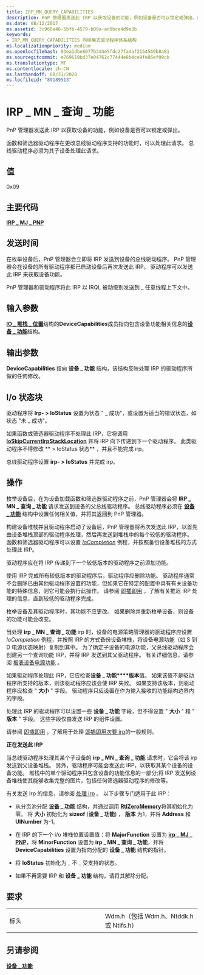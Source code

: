 ```yaml
---
title: IRP_MN_QUERY_CAPABILITIES
description: PnP 管理器发送此 IRP 以获取设备的功能，例如设备是否可以锁定或弹出。函数和筛选器驱动程序在更改总线驱动程序支持的功能时，可以处理此请求。
ms.date: 08/12/2017
ms.assetid: 3c968a46-5bfb-4579-b09a-ad6bce4d9e3b
keywords:
- IRP_MN_QUERY_CAPABILITIES 内核模式驱动程序体系结构
ms.localizationpriority: medium
ms.openlocfilehash: 93ea1dbe8077b3d4e5fdc27fa4af2154569b8a81
ms.sourcegitcommit: e769619bd37e04762c77444e8b4ce9fe86ef09cb
ms.translationtype: MT
ms.contentlocale: zh-CN
ms.lasthandoff: 08/31/2020
ms.locfileid: "89189513"
---
```

# <a name="irp_mn_query_capabilities"></a>IRP \_ MN \_ 查询 \_ 功能


PnP 管理器发送此 IRP 以获取设备的功能，例如设备是否可以锁定或弹出。

函数和筛选器驱动程序在更改总线驱动程序支持的功能时，可以处理此请求。 总线驱动程序必须为其子设备处理此请求。

## <a name="value"></a>值

0x09

<a name="major-code"></a>主要代码
----------

[**IRP \_ MJ \_ PNP**](irp-mj-pnp.md)

<a name="when-sent"></a>发送时间
---------

在枚举设备后，PnP 管理器会立即将 IRP 发送到设备的总线驱动程序。 PnP 管理器会在设备的所有驱动程序都已启动设备后再次发送此 IRP。 驱动程序可以发送此 IRP 来获取设备功能。

PnP 管理器和驱动程序将此 IRP 以 IRQL 被动级别发送到 \_ 任意线程上下文中。

## <a name="input-parameters"></a>输入参数


[**IO \_ 堆栈 \_ 位置**](/windows-hardware/drivers/ddi/wdm/ns-wdm-_io_stack_location)结构的**DeviceCapabilities**成员指向包含设备功能相关信息的[**设备 \_ 功能**](/windows-hardware/drivers/ddi/wdm/ns-wdm-_device_capabilities)结构。

## <a name="output-parameters"></a>输出参数


**DeviceCapabilities** 指向 **设备 \_ 功能** 结构，该结构反映处理 IRP 的驱动程序所做的任何修改。

## <a name="io-status-block"></a>I/o 状态块


驱动程序将 **Irp- &gt; IoStatus** 设置为状态 " \_ 成功"，或设置为适当的错误状态，如状态 "未 \_ 成功"。

如果函数或筛选器驱动程序不处理此 IRP，它将调用 [**IoSkipCurrentIrpStackLocation**](./mm-bad-pointer.md) 并将 IRP 向下传递到下一个驱动程序。 此类驱动程序不得修改 ** &gt; IoStatus 状态** ，并且不能完成 irp。

总线驱动程序设置 **irp- &gt; IoStatus** 并完成 irp。

<a name="operation"></a>操作
---------

枚举设备后，在为设备加载函数和筛选器驱动程序之前，PnP 管理器会将 **IRP \_ MN \_ 查询 \_ 功能** 请求发送到设备的父总线驱动程序。 总线驱动程序必须在 [**设备 \_ 功能**](/windows-hardware/drivers/ddi/wdm/ns-wdm-_device_capabilities) 结构中设置任何相关值，并将其返回到 PnP 管理器。

构建设备堆栈并且驱动程序启动了设备后，PnP 管理器将再次发送此 IRP，以首先由设备堆栈顶部的驱动程序处理，然后再发送到堆栈中的每个较低的驱动程序。 函数和筛选器驱动程序可以设置 [*IoCompletion*](/windows-hardware/drivers/ddi/wdm/nc-wdm-io_completion_routine) 例程，并按照备份设备堆栈的方式处理此 IRP。

驱动程序应在将 IRP 传递到下一个较低版本的驱动程序之前添加功能。

使用 IRP 完成所有较低版本的驱动程序后，驱动程序应删除功能。 驱动程序通常不会删除已由其他驱动程序设置的功能，但如果它在特定的配置中具有有关设备功能的特殊信息，则它可能会执行此操作。 请参阅 [即插即用](https://docs.microsoft.com/windows-hardware/drivers/kernel/implementing-plug-and-play) ，了解有关推迟 IRP 处理的信息，直到较低的驱动程序完成。

枚举设备及其驱动程序时，其功能不应更改。 如果删除并重新枚举设备，则设备的功能可能会改变。

当处理 **irp \_ MN \_ 查询 \_ 功能** irp 时，设备的电源策略管理器的驱动程序应设置 *IoCompletion* 例程，并按照 IRP 的方式备份设备堆栈，将设备电源功能（如 S 到 D 电源状态映射）复制到其中。 为了确定子设备的电源功能，父总线驱动程序会创建另一个查询功能 IRP，并将 IRP 发送到其父驱动程序。 有关详细信息，请参阅 [报表设备电源功能](./reporting-device-power-capabilities.md) 。

如果驱动程序处理此 IRP，它应检查**设备 \_ 功能****版本**值。 如果该值不是驱动程序所支持的版本，则该驱动程序应该会使 IRP 失败。 如果支持该版本，则驱动程序应检查 " **大小** " 字段。 驱动程序只应设置在作为输入接收的功能结构边界内的字段。

处理此 IRP 的驱动程序可以设置一些 **设备 \_ 功能** 字段，但不得设置 " **大小** " 和 " **版本** " 字段。 这些字段仅由发送 IRP 的组件设置。

请参阅 [即插即用](https://docs.microsoft.com/windows-hardware/drivers/kernel/implementing-plug-and-play) ，了解用于处理 [即插即用次要 irp](plug-and-play-minor-irps.md)的一般规则。

**正在发送此 IRP**

当总线驱动程序处理其某个子设备的 **irp \_ MN \_ 查询 \_ 功能** 请求时，它会将该 irp 发送到父设备堆栈。 另外，驱动程序可能会发送此 IRP，以获取其某个设备的设备功能。 堆栈中的单个驱动程序只包含设备的功能信息的一部分;将 IRP 发送到设备堆栈使其能够收集完整的图片，包括任何筛选器驱动程序的修改等。

有关发送 Irp 的信息，请参阅 [处理 irp](./handling-irps.md) 。 以下步骤专门适用于此 IRP：

-   从分页池分配 [**设备 \_ 功能**](/windows-hardware/drivers/ddi/wdm/ns-wdm-_device_capabilities) 结构，并通过调用 [**RtlZeroMemory**](/windows-hardware/drivers/ddi/wdm/nf-wdm-rtlzeromemory)将其初始化为零。 将 **大小** 初始化为 **sizeof** (**设备 \_ 功能**) ， **版本** 为1，并将 **Address** 和 **UINumber** 为-1。

-   在 IRP 的下一个 i/o 堆栈位置设置值：将 **MajorFunction** 设置为 [**irp \_ MJ \_ PNP**](irp-mj-pnp.md)，将 **MinorFunction** 设置为 **irp \_ MN \_ 查询 \_ 功能**，并将 **DeviceCapabilities** 设置为指向分配的 **设备 \_ 功能** 结构的指针。

-   将 **IoStatus** 初始化为 \_ 不 \_ 受支持的状态。

-   如果不再需要 IRP 和 **设备 \_ 功能** 结构，请将其解除分配。

<a name="requirements"></a>要求
------------

<table>
<colgroup>
<col width="50%" />
<col width="50%" />
</colgroup>
<tbody>
<tr class="odd">
<td><p>标头</p></td>
<td>Wdm.h（包括 Wdm.h、Ntddk.h 或 Ntifs.h）</td>
</tr>
</tbody>
</table>

## <a name="see-also"></a>另请参阅


[**设备 \_ 功能**](/windows-hardware/drivers/ddi/wdm/ns-wdm-_device_capabilities)

 

